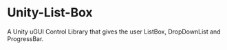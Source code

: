 # Unity-List-Box
A Unity uGUI Control Library that gives the user ListBox, DropDownList and ProgressBar.
